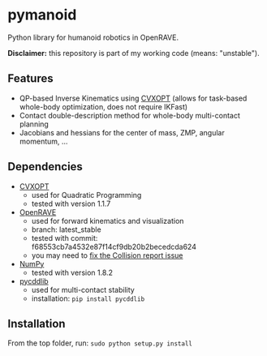 # pymanoid

Python library for humanoid robotics in OpenRAVE.

**Disclaimer:** this repository is part of my working code (means: "unstable").

## Features

- QP-based Inverse Kinematics using [CVXOPT](http://cvxopt.org/index.html)
  (allows for task-based whole-body optimization, does not require IKFast)
- Contact double-description method for whole-body multi-contact planning
- Jacobians and hessians for the center of mass, ZMP, angular momentum, ...

## Dependencies

- [CVXOPT](http://cvxopt.org/)
  - used for Quadratic Programming
  - tested with version 1.1.7
- [OpenRAVE](https://github.com/rdiankov/openrave)
  - used for forward kinematics and visualization
  - branch: latest\_stable
  - tested with commit: f68553cb7a4532e87f14cf9db20b2becedcda624
  - you may need to [fix the Collision report issue](https://github.com/rdiankov/openrave/issues/333#issuecomment-72191884)
- [NumPy](http://www.numpy.org/)
  - tested with version 1.8.2
- [pycddlib](https://pycddlib.readthedocs.org/en/latest/)
  - used for multi-contact stability
  - installation: `pip install pycddlib`

## Installation

From the top folder, run: `sudo python setup.py install`
